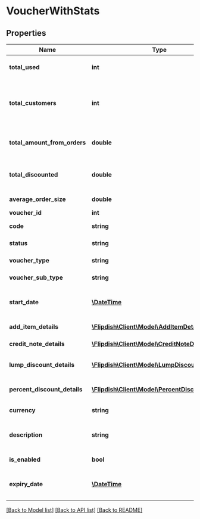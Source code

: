 # VoucherWithStats

## Properties
Name | Type | Description | Notes
------------ | ------------- | ------------- | -------------
**total_used** | **int** | Total times the voucher was used | [optional] 
**total_customers** | **int** | Total amount of customers who used this voucher | [optional] 
**total_amount_from_orders** | **double** | Total amount of money from orders | [optional] 
**total_discounted** | **double** | Total amount of money given away | [optional] 
**average_order_size** | **double** | Average Order Size | [optional] 
**voucher_id** | **int** | Voucher Id | [optional] 
**code** | **string** | Voucher Code | [optional] 
**status** | **string** | Voucher Status | [optional] 
**voucher_type** | **string** | Voucher Type | [optional] 
**voucher_sub_type** | **string** | Voucher Sub Type | [optional] 
**start_date** | [**\DateTime**](\DateTime.md) | Voucher Expires On (Time in UTC) | [optional] 
**add_item_details** | [**\Flipdish\Client\Model\AddItemDetails**](AddItemDetails.md) | Add item details | [optional] 
**credit_note_details** | [**\Flipdish\Client\Model\CreditNoteDetails**](CreditNoteDetails.md) | Credit note details | [optional] 
**lump_discount_details** | [**\Flipdish\Client\Model\LumpDiscountDetails**](LumpDiscountDetails.md) | Lump discount details | [optional] 
**percent_discount_details** | [**\Flipdish\Client\Model\PercentDiscountDetails**](PercentDiscountDetails.md) | Percent discount details | [optional] 
**currency** | **string** | Currency of the voucher | [optional] 
**description** | **string** | Voucher Description (Visible on printout) | [optional] 
**is_enabled** | **bool** | Is voucher enabled | [optional] 
**expiry_date** | [**\DateTime**](\DateTime.md) | Voucher Expires On (Time in UTC) | [optional] 

[[Back to Model list]](../README.md#documentation-for-models) [[Back to API list]](../README.md#documentation-for-api-endpoints) [[Back to README]](../README.md)


